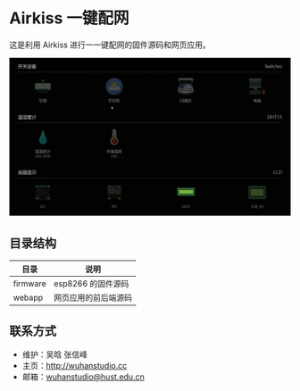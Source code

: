 # Airkiss 一键配网

这是利用 Airkiss 进行一一键配网的固件源码和网页应用。

![demo](../demo.gif)


## 目录结构

| 目录     | 说明                 |
| -------- | -------------------- |
| firmware | esp8266 的固件源码   |
| webapp   | 网页应用的前后端源码 |


##  联系方式

- 维护：吴晗 张信峰
- 主页：<http://wuhanstudio.cc>
- 邮箱：[wuhanstudio@hust.edu.cn](mailto:wuhanstudio@hust.edu.cn)
